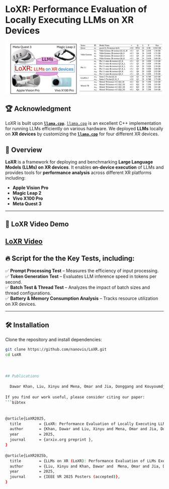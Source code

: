 # **LoXR: Performance Evaluation of Locally Executing LLMs on XR Devices**  
![Teaser](images/LoXR.jpg)

## 🏆 **Acknowledgment**
LoXR is built upon **[`llama.cpp`](https://github.com/ggml-org/llama.cpp)**.  [`llama.cpp`](https://github.com/ggml-org/llama.cpp) is an excellent C++ implementation for running LLMs efficiently on various hardware. 
We deployed **LLMs** locally on **XR devices** by customizing the **[`llama.cpp`](https://github.com/ggml-org/llama.cpp)** for four different XR devices. 

## 🚀 **Overview**  

**LoXR** is a framework for deploying and benchmarking **Large Language Models (LLMs) on XR devices**. It enables **on-device execution** of LLMs and provides tools for **performance analysis** across different XR platforms including:  

-  **Apple Vision Pro**  
-  **Magic Leap 2**  
- **Vivo X100 Pro**  
-  **Meta Quest 3**  

---


## 🎥 **LoXR Video Demo**
[LoXR Video](https://youtu.be/7TrXLekrEyI)  
 ---

## 🔥 Script for the the Key Tests, including:  

✅ **Prompt Processing Test** – Measures the efficiency of input processing.  
✅ **Token Generation Test** – Evaluates LLM inference speed in tokens per second.  
✅ **Batch Test & Thread Test** – Analyzes the impact of batch sizes and thread configurations.  
✅ **Battery & Memory Consumption Analysis** – Tracks resource utilization on XR devices.  

---





## 🛠️ **Installation**  

Clone the repository and install dependencies:

```bash
git clone https://github.com/nanovis/LoXR.git
cd LoXR



## Publications

  Dawar Khan, Liu, Xinyu and Mena, Omar and Jia, Donggang and Kouyoumdjian, Alexandre and Viola, Ivan, <i>"LoXR: Performance Evaluation of Locally Executing LLMs on XR Devices"</i>, [arxiv.org preprint](https://arxiv.org/tba).

If you find our work useful, please consider citing our paper:
```bibtex


@article{LoXR2025,
  title        = {LoXR: Performance Evaluation of Locally Executing LLMs on XR Devices},
  author       = {Khan, Dawar and Liu, Xinyu and Mena, Omar and Jia, Donggang and Kouyoumdjian, Alexandre and Viola, Ivan},
  year         = 2025,
  journal      = {arxiv.org preprint },
}

@article{LoXR2025b,
  title        = {LLMs on XR (LoXR): Performance Evaluation of LLMs Executed Locally on Extended Reality Devices},
  author       = {Liu, Xinyu and Khan, Dawar and  Mena, Omar and Jia, Donggang and Kouyoumdjian, Alexandre and Viola, Ivan},
  year         = 2025,
  journal      = {IEEE VR 2025 Posters (accepted)},
}

